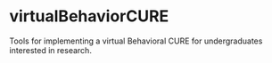 # virtualBehaviorCURE
Tools for implementing a virtual Behavioral CURE for undergraduates interested in research.
